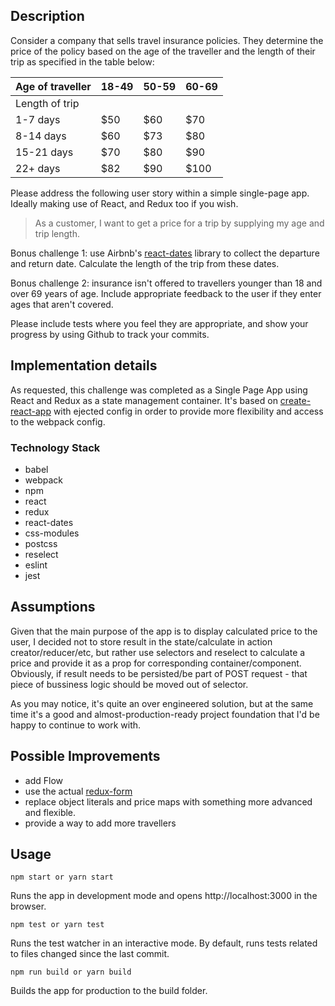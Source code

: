 ## Description
Consider a company that sells travel insurance policies. They
determine the price of the policy based on the age of the traveller
and the length of their trip as specified in the table below:

| Age of traveller | 18-49 | 50-59 | 60-69 |
|------------------|-------|-------|-------|
| Length of trip   |       |       |       |
| 1-7 days         | $50   | $60   | $70   |
| 8-14 days        | $60   | $73   | $80   |
| 15-21 days       | $70   | $80   | $90   |
| 22+ days         | $82   | $90   | $100  |

Please address the following user story within a simple single-page app. Ideally making use of React, and Redux too if you wish.

> As a customer, I want to get a price for a trip by supplying my age and trip length.

Bonus challenge 1: use Airbnb's [react-dates](https://github.com/airbnb/react-dates) library to collect the departure and
return date. Calculate the length of the trip from these dates.

Bonus challenge 2: insurance isn't offered to travellers younger than 18 and over 69 years of age. Include appropriate feedback to the user if they enter ages that aren't covered.

Please include tests where you feel they are appropriate, and show your progress by using Github to track your commits.

## Implementation details

As requested, this challenge was completed as a Single Page App using React and Redux as a state management container.
It's based on [create-react-app](https://github.com/facebookincubator/create-react-app) with ejected
config in order to provide more flexibility and access to the webpack config.

### Technology Stack
 - babel
 - webpack
 - npm
 - react
 - redux
 - react-dates
 - css-modules
 - postcss
 - reselect
 - eslint
 - jest

## Assumptions

Given that the main purpose of the app is to display calculated price to the user, I decided not to store result in
the state/calculate in action creator/reducer/etc, but rather use selectors and reselect to calculate a price and
provide it as a prop for corresponding  container/component.
Obviously, if result needs to be persisted/be part of POST request - that piece of bussiness logic should be moved out of selector.

As you may notice, it's quite an over engineered solution, but at the same time it's a good and almost-production-ready
project foundation that I'd be happy to continue to work with.

## Possible Improvements

- add Flow
- use the actual [redux-form](http://redux-form.com/7.0.4/)
- replace object literals and price maps with something more advanced and flexible.
- provide a way to add more travellers


## Usage

`npm start or yarn start`

Runs the app in development mode and opens http://localhost:3000 in the browser.

`npm test or yarn test`

Runs the test watcher in an interactive mode.
By default, runs tests related to files changed since the last commit.

`npm run build or yarn build`

Builds the app for production to the build folder.
